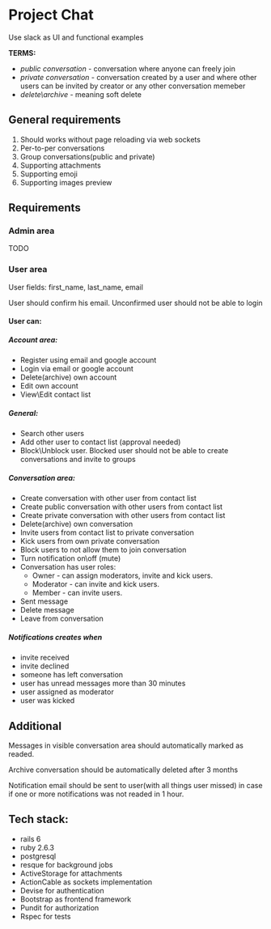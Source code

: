 # Project Chat
Use slack as UI and functional examples

**TERMS:**
* _public conversation_ - conversation where anyone can freely join
* _private conversation_ - conversation created by a user and where other users can be invited by creator or any other conversation memeber
* _delete\archive_ - meaning soft delete
## General requirements
1. Should works without page reloading via web sockets
1. Per-to-per conversations
1. Group conversations(public and private)
1. Supporting attachments
1. Supporting emoji
1. Supporting images preview

## Requirements

### Admin area
TODO
### User area
User fields: first_name, last_name, email

User should confirm his email. Unconfirmed user should not be able to login
#### User can:
##### Account area:
* Register using email and google account
* Login via email or google account
* Delete(archive) own account
* Edit own account
* View\Edit contact list
##### General:
* Search other users
* Add other user to contact list (approval needed)
* Block\Unblock user. Blocked user should not be able to create conversations and invite to groups
##### Conversation area:
* Create conversation with other user from contact list
* Create public conversation with other users from contact list
* Create private conversation with other users from contact list
* Delete(archive) own conversation
* Invite users from contact list to private conversation
* Kick users from own private conversation
* Block users to not allow them to join conversation
* Turn notification on\off (mute)
* Conversation has user roles:
    * Owner - can assign moderators, invite and kick users.
    * Moderator - can invite and kick users.
    * Member - can invite users.
* Sent message
* Delete message
* Leave from conversation
##### Notifications creates when
* invite received
* invite declined
* someone has left conversation
* user has unread messages more than 30 minutes
* user assigned as moderator
* user was kicked

## Additional

Messages in visible conversation area should automatically marked as readed.

Archive conversation should be automatically deleted after 3 months

Notification email should be sent to user(with all things user missed) in case if one or more notifications was not readed in 1 hour.

## Tech stack:
* rails 6
* ruby 2.6.3
* postgresql
* resque for background jobs
* ActiveStorage for attachments
* ActionCable as sockets implementation
* Devise for authentication
* Bootstrap as frontend framework
* Pundit for authorization
* Rspec for tests